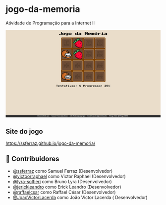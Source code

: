 # jogo-da-memoria
Atividade de Programação para a Internet II

<p float="left">
  <img src="https://github.com/ssferraz/jogo-da-memoria/blob/main/assets/images/jogo-da-memoria.png" width="500" />
</p>

## Site do jogo

https://ssferraz.github.io/jogo-da-memoria/

<h2 id="contribuidores"> 👷 Contribuidores </h2>

- [@ssferraz](https://github.com/ssferraz) como Samuel Ferraz (Desenvolvedor)
- [@victoorraphael](https://github.com/victoorraphael) como Victor Raphael (Desenvolvedor)
- [@lyra-solfieri](https://github.com/lyra-solfieri) como Bruno Lyra (Desenvolvedor)
- [@jerickleandro](https://github.com/jerickleandro) como Erick Leandro (Desenvolvedor)
- [@raffaelcsar](https://github.com/jerickleandro) como Raffael César (Desenvolvedor)
- [@JoaoVictorLacerda](https://github.com/JoaoVictorLacerda) como João Victor Lacerda (
  Desenvolvedor)
